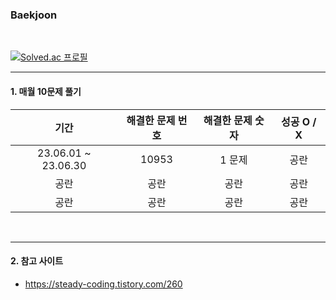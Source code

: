 ### Baekjoon
<br/>

[![Solved.ac 프로필](http://mazassumnida.wtf/api/v2/generate_badge?boj=jangcoding77)](https://solved.ac/jangcoding77) <br/>

---

#### 1. 매월 10문제 풀기

|기간|해결한 문제 번호|해결한 문제 숫자|성공 O / X|
|:---:|:---:|:---:|:---:|
|23.06.01 ~ 23.06.30|10953 |1 문제|공란|
|공란|공란|공란|공란|
|공란|공란|공란|공란|
<br/>

---

#### 2. 참고 사이트
- <https://steady-coding.tistory.com/260>
